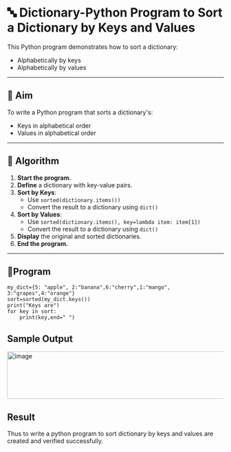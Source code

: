 # 🔤 Dictionary-Python Program to Sort a Dictionary by Keys and Values

This Python program demonstrates how to sort a dictionary:
- Alphabetically by keys
- Alphabetically by values

---

## 🎯 Aim

To write a Python program that sorts a dictionary's:
- Keys in alphabetical order
- Values in alphabetical order

---

## 🧠 Algorithm

1. **Start the program.**
2. **Define** a dictionary with key-value pairs.
3. **Sort by Keys**:
   - Use `sorted(dictionary.items())`
   - Convert the result to a dictionary using `dict()`
4. **Sort by Values**:
   - Use `sorted(dictionary.items(), key=lambda item: item[1])`
   - Convert the result to a dictionary using `dict()`
5. **Display** the original and sorted dictionaries.
6. **End the program.**

---

## 🧪Program

```
my_dict={5: "apple", 2:"banana",6:"cherry",1:"mango", 3:"grapes",4:"orange"}
sort=sorted(my_dict.keys())
print("Keys are")
for key in sort:
    print(key,end=" ")
```
## Sample Output

<img width="1190" height="110" alt="image" src="https://github.com/user-attachments/assets/d45d21b1-ecd8-4257-b986-3ed4f6104b5b" />


## Result
Thus to write a python program to sort dictionary by keys and values are created and verified successfully.

